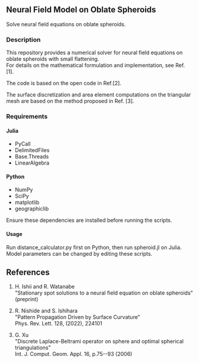 ## **Neural Field Model on Oblate Spheroids**

Solve neural field equations on oblate spheroids.

### **Description**

This repository provides a numerical solver for neural field equations on oblate spheroids with small flattening.  
For details on the mathematical formulation and implementation, see Ref. [1].

The code is based on the open code in Ref.[2].

The surface discretization and area element computations on the triangular mesh are based on the method proposed in Ref. [3].

### **Requirements**

#### **Julia**
- PyCall
- DelimitedFiles
- Base.Threads
- LinearAlgebra

#### **Python**
- NumPy  
- SciPy
- matplotlib
- geographiclib  

Ensure these dependencies are installed before running the scripts.

#### **Usage**

Run distance_calculator.py first on Python, then run spheroid.jl on Julia. Model parameters can be changed by editing these scripts.

## References
1. H. Ishii and R. Watanabe <br>
"Stationary spot solutions to a neural field equation on oblate spheroids" (preprint) <br>

2. R. Nishide and S. Ishihara <br>
"Pattern Propagation Driven by Surface Curvature"<br>
Phys. Rev. Lett. 128, (2022), 224101 <br>

3. G. Xu <br>
"Discrete Laplace-Beltrami operator on sphere and optimal spherical triangulations"<br>
Int. J. Comput. Geom. Appl. 16, p.75--93 (2006) <br>

